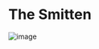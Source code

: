 # The Smitten

![image](https://github.com/user-attachments/assets/e243a7d9-5c66-4bd8-bea7-8a6566f29cac)
